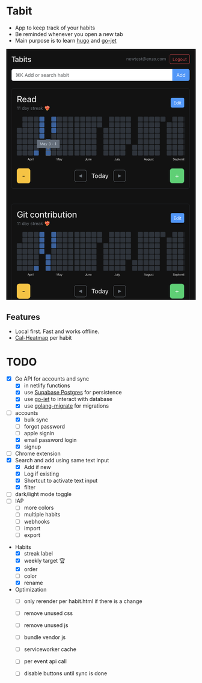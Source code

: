 # Tabit
- App to keep track of your habits
- Be reminded whenever you open a new tab
- Main purpose is to learn [hugo](https://github.com/gohugoio/hugo) and [go-jet](https://github.com/go-jet/jet)

![Screenshot](./screenshot.png)
## Features
- Local first. Fast and works offline.
- [Cal-Heatmap](https://cal-heatmap.com) per habit

# TODO
- [x] Go API for accounts and sync
  - [x] in netlify functions
  - [x] use [Supabase Postgres](https://www.netlify.com/integrations/supabase/) for persistence
  - [x] use [go-jet](https://github.com/go-jet/jet) to interact with database
  - [x] use [golang-migrate](https://github.com/golang-migrate/migrate) for migrations
- [ ] accounts
  - [x] bulk sync
  - [ ] forgot password
  - [ ] apple signin
  - [x] email password login
  - [x] signup
- [ ] Chrome extension
- [x] Search and add using same text input
  - [x] Add if new
  - [x] Log if existing
  - [x] Shortcut to activate text input
  - [x] filter
- [ ] dark/light mode toggle
- [ ] IAP
  - [ ] more colors
  - [ ] multiple habits
  - [ ] webhooks
  - [ ] import
  - [ ] export
- Habits
  - [x] streak label
  - [x] weekly target 🏆
  - [x] order
  - [ ] color
  - [x] rename
- Optimization
  - [ ] only rerender per habit.html if there is a change
  - [ ] remove unused css
  - [ ] remove unused js
  - [ ] bundle vendor js
  - [ ] serviceworker cache
  - [ ] per event api call
  - [ ] disable buttons until sync is done

